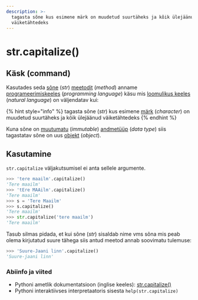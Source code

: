 ```yaml
---
description: >-
  tagasta sõne kus esimene märk on muudetud suurtäheks ja kõik ülejäänud
  väiketähtedeks
---
```


# str.capitalize\(\)

## Käsk \(command\)

Kasutades seda [sõne](../) \(_str_\) [meetodit](../../../../terminid/sonastik/meetod-method.md) \(_method_\) anname [programeerimiskeeles](../../../../terminid/sonastik/programmeerimiskeel-programming-language.md) \(_programming language_\) käsu mis [loomulikus keeles](../../../../terminid/sonastik/loomulik-keel-natural-language.md) \(_natural language_\) on väljendatav kui: 

{% hint style="info" %}
tagasta sõne \(_str_\) kus esimene [märk](../../../../terminid/sonastik/maerk-character.md) \(_character_\) on muudetud suurtäheks ja kõik ülejäänud väiketähtedeks
{% endhint %}

Kuna sõne on [muutumatu](../../../../terminid/sonastik/muutumatu-immutable.md) \(_immutable_\) [andmetüüp](../../../../terminid/sonastik/andmetueuep-datatype.md) \(_data type_\) siis tagastatav sõne on uus [objekt](../../../../terminid/sonastik/objekt-object.md) \(_object_\). 

## Kasutamine

`str.capitalize` väljakutsumisel ei anta sellele argumente.

```python
>>> 'tere maailm'.capitalize()
'Tere maailm'
>>> 'tEre MAAilm'.capitalize()
'Tere maailm'
>>> s = 'Tere Maailm'
>>> s.capitalize()
'Tere maailm'
>>> str.capitalize('tere maailm')
'Tere maailm'
```

Tasub silmas pidada, et kui sõne \(_str_\) sisaldab nime vms sõna mis peab olema kirjutatud suure tähega siis antud meetod annab soovimatu tulemuse:

```python
>>> 'Suure-Jaani linn'.capitalize()
'Suure-jaani linn'
```

### Abiinfo ja viited

* Pythoni ametlik dokumentatsioon \(inglise keeles\): [str.capitalize\(\)](https://docs.python.org/3/library/stdtypes.html#str.capitalize)
* Pythoni interaktiivses interpretaatoris sisesta `help(str.capitalize)`



